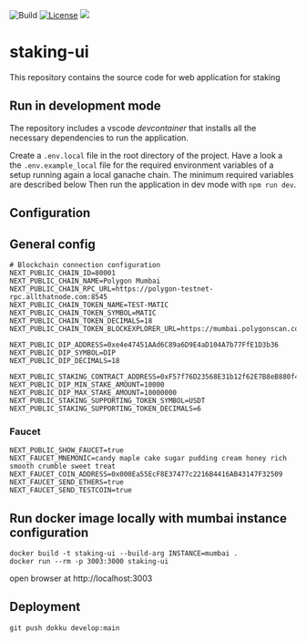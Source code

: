 ![Build](https://github.com/etherisc/staking-ui/actions/workflows/build.yml/badge.svg)
[![License](https://img.shields.io/badge/License-Apache_2.0-blue.svg)](https://opensource.org/licenses/Apache-2.0)
[![](https://dcbadge.vercel.app/api/server/cVsgakVG4R?style=flat)](https://discord.gg/Qb6ZjgE8)

# staking-ui 

This repository contains the source code for web application for staking

## Run in development mode 

The repository includes a vscode _devcontainer_ that installs all the necessary dependencies to run the application.

Create a `.env.local` file in the root directory of the project. Have a look a the `.env.example_local` file for the required environment variables of a setup running again a local ganache chain. The minimum required variables are described below
Then run the application in dev mode with `npm run dev`.

## Configuration

## General config

```
# Blockchain connection configuration
NEXT_PUBLIC_CHAIN_ID=80001
NEXT_PUBLIC_CHAIN_NAME=Polygon Mumbai
NEXT_PUBLIC_CHAIN_RPC_URL=https://polygon-testnet-rpc.allthatnode.com:8545
NEXT_PUBLIC_CHAIN_TOKEN_NAME=TEST-MATIC
NEXT_PUBLIC_CHAIN_TOKEN_SYMBOL=MATIC
NEXT_PUBLIC_CHAIN_TOKEN_DECIMALS=18
NEXT_PUBLIC_CHAIN_TOKEN_BLOCKEXPLORER_URL=https://mumbai.polygonscan.com/

NEXT_PUBLIC_DIP_ADDRESS=0xe4e47451AAd6C89a6D9E4aD104A7b77FfE1D3b36
NEXT_PUBLIC_DIP_SYMBOL=DIP
NEXT_PUBLIC_DIP_DECIMALS=18

NEXT_PUBLIC_STAKING_CONTRACT_ADDRESS=0xF57f76D23568E31b12f62E7B8eB880f486369bCf
NEXT_PUBLIC_DIP_MIN_STAKE_AMOUNT=10000
NEXT_PUBLIC_DIP_MAX_STAKE_AMOUNT=10000000
NEXT_PUBLIC_STAKING_SUPPORTING_TOKEN_SYMBOL=USDT
NEXT_PUBLIC_STAKING_SUPPORTING_TOKEN_DECIMALS=6
```

### Faucet 

```
NEXT_PUBLIC_SHOW_FAUCET=true
NEXT_FAUCET_MNEMONIC=candy maple cake sugar pudding cream honey rich smooth crumble sweet treat
NEXT_FAUCET_COIN_ADDRESS=0x000Ea55EcF8E37477c2216B4416AB43147F32509
NEXT_FAUCET_SEND_ETHERS=true
NEXT_FAUCET_SEND_TESTCOIN=true
```



## Run docker image locally with mumbai instance configuration

```
docker build -t staking-ui --build-arg INSTANCE=mumbai .
docker run --rm -p 3003:3000 staking-ui
```

open browser at http://localhost:3003


## Deployment

```
git push dokku develop:main
```
